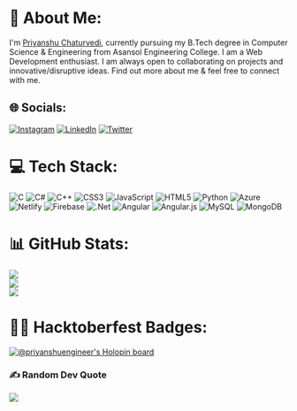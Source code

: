 # 💫 About Me:
 I'm <a href="https://priyanshume.netlify.app/">Priyanshu Chaturvedi</a>, currently pursuing my B.Tech degree in Computer Science & Engineering from Asansol Engineering College. I am a Web Development enthusiast. I am always open to collaborating on projects and innovative/disruptive ideas. Find out more about me & feel free to connect with me.


## 🌐 Socials:
[![Instagram](https://img.shields.io/badge/Instagram-%23E4405F.svg?logo=Instagram&logoColor=white)](https://instagram.com/priyanshuengineer_1106) [![LinkedIn](https://img.shields.io/badge/LinkedIn-%230077B5.svg?logo=linkedin&logoColor=white)](https://linkedin.com/in/https://www.linkedin.com/in/priyanshu-chaturvedi-1a7864225?lipi=urn%3Ali%3Apage%3Ad_flagship3_profile_view_base_contact_details%3Be4NEHD2rQB2h5cHq%2Fm3kYA%3D%3D) [![Twitter](https://img.shields.io/badge/Twitter-%231DA1F2.svg?logo=Twitter&logoColor=white)](https://twitter.com/@priyanshuengine) 

# 💻 Tech Stack:
![C](https://img.shields.io/badge/c-%2300599C.svg?style=plastic&logo=c&logoColor=white) ![C#](https://img.shields.io/badge/c%23-%23239120.svg?style=plastic&logo=c-sharp&logoColor=white) ![C++](https://img.shields.io/badge/c++-%2300599C.svg?style=plastic&logo=c%2B%2B&logoColor=white) ![CSS3](https://img.shields.io/badge/css3-%231572B6.svg?style=plastic&logo=css3&logoColor=white) ![JavaScript](https://img.shields.io/badge/javascript-%23323330.svg?style=plastic&logo=javascript&logoColor=%23F7DF1E) ![HTML5](https://img.shields.io/badge/html5-%23E34F26.svg?style=plastic&logo=html5&logoColor=white) ![Python](https://img.shields.io/badge/python-3670A0?style=plastic&logo=python&logoColor=ffdd54) ![Azure](https://img.shields.io/badge/azure-%230072C6.svg?style=plastic&logo=azure-devops&logoColor=white) ![Netlify](https://img.shields.io/badge/netlify-%23000000.svg?style=plastic&logo=netlify&logoColor=#00C7B7) ![Firebase](https://img.shields.io/badge/firebase-%23039BE5.svg?style=plastic&logo=firebase) ![.Net](https://img.shields.io/badge/.NET-5C2D91?style=plastic&logo=.net&logoColor=white) ![Angular](https://img.shields.io/badge/angular-%23DD0031.svg?style=plastic&logo=angular&logoColor=white) ![Angular.js](https://img.shields.io/badge/angular.js-%23E23237.svg?style=plastic&logo=angularjs&logoColor=white) ![MySQL](https://img.shields.io/badge/mysql-%2300f.svg?style=plastic&logo=mysql&logoColor=white) ![MongoDB](https://img.shields.io/badge/MongoDB-%234ea94b.svg?style=plastic&logo=mongodb&logoColor=white)
# 📊 GitHub Stats:
![](https://github-readme-stats.vercel.app/api?username=priyanshuengine&theme=onedark&hide_border=false&include_all_commits=false&count_private=false)<br/>
![](https://github-readme-streak-stats.herokuapp.com/?user=priyanshuengine&theme=onedark&hide_border=false)<br/>
![](https://github-readme-stats.vercel.app/api/top-langs/?username=priyanshuengine&theme=onedark&hide_border=false&include_all_commits=false&count_private=false&layout=compact)

# 👨‍💻 Hacktoberfest Badges:
[![@priyanshuengineer's Holopin board](https://holopin.me/priyanshuengineer)](https://holopin.io/@priyanshuengineer)


### ✍️ Random Dev Quote
![](https://quotes-github-readme.vercel.app/api?type=horizontal&theme=radical)


